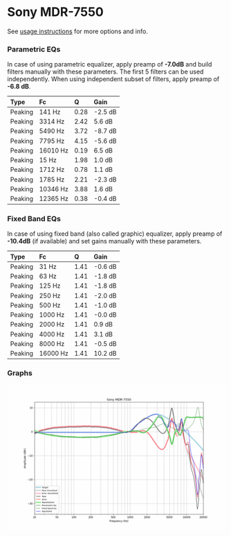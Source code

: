 # Sony MDR-7550
See [usage instructions](https://github.com/jaakkopasanen/AutoEq#usage) for more options and info.

### Parametric EQs
In case of using parametric equalizer, apply preamp of **-7.0dB** and build filters manually
with these parameters. The first 5 filters can be used independently.
When using independent subset of filters, apply preamp of **-6.8 dB**.

| Type    | Fc       |    Q | Gain    |
|:--------|:---------|:-----|:--------|
| Peaking | 141 Hz   | 0.28 | -2.5 dB |
| Peaking | 3314 Hz  | 2.42 | 5.6 dB  |
| Peaking | 5490 Hz  | 3.72 | -8.7 dB |
| Peaking | 7795 Hz  | 4.15 | -5.6 dB |
| Peaking | 16010 Hz | 0.19 | 6.5 dB  |
| Peaking | 15 Hz    | 1.98 | 1.0 dB  |
| Peaking | 1712 Hz  | 0.78 | 1.1 dB  |
| Peaking | 1785 Hz  | 2.21 | -2.3 dB |
| Peaking | 10346 Hz | 3.88 | 1.6 dB  |
| Peaking | 12365 Hz | 0.38 | -0.4 dB |

### Fixed Band EQs
In case of using fixed band (also called graphic) equalizer, apply preamp of **-10.4dB**
(if available) and set gains manually with these parameters.

| Type    | Fc       |    Q | Gain    |
|:--------|:---------|:-----|:--------|
| Peaking | 31 Hz    | 1.41 | -0.6 dB |
| Peaking | 63 Hz    | 1.41 | -1.8 dB |
| Peaking | 125 Hz   | 1.41 | -1.8 dB |
| Peaking | 250 Hz   | 1.41 | -2.0 dB |
| Peaking | 500 Hz   | 1.41 | -1.0 dB |
| Peaking | 1000 Hz  | 1.41 | -0.0 dB |
| Peaking | 2000 Hz  | 1.41 | 0.9 dB  |
| Peaking | 4000 Hz  | 1.41 | 3.1 dB  |
| Peaking | 8000 Hz  | 1.41 | -0.5 dB |
| Peaking | 16000 Hz | 1.41 | 10.2 dB |

### Graphs
![](./Sony%20MDR-7550.png)